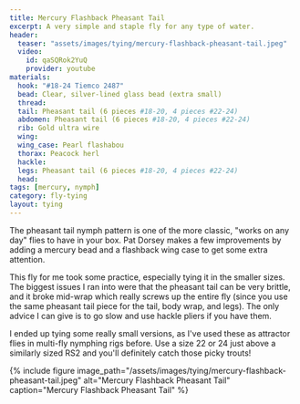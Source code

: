 ```yaml
---
title: Mercury Flashback Pheasant Tail
excerpt: A very simple and staple fly for any type of water.
header:
  teaser: "assets/images/tying/mercury-flashback-pheasant-tail.jpeg"
  video:
    id: qaSQRok2YuQ
    provider: youtube
materials:
  hook: "#18-24 Tiemco 2487"
  bead: Clear, silver-lined glass bead (extra small)
  thread: 
  tail: Pheasant tail (6 pieces #18-20, 4 pieces #22-24)
  abdomen: Pheasant tail (6 pieces #18-20, 4 pieces #22-24)
  rib: Gold ultra wire
  wing: 
  wing_case: Pearl flashabou
  thorax: Peacock herl
  hackle: 
  legs: Pheasant tail (6 pieces #18-20, 4 pieces #22-24)
  head: 
tags: [mercury, nymph]
category: fly-tying
layout: tying
---
```

The pheasant tail nymph pattern is one of the more classic, "works on any day" flies to have in your box. Pat Dorsey makes a few improvements by adding a mercury bead and a flashback wing case to get some extra attention.

This fly for me took some practice, especially tying it in the smaller sizes. The biggest issues I ran into were that the pheasant tail can be very brittle, and it broke mid-wrap which really screws up the entire fly (since you use the same pheasant tail piece for the tail, body wrap, and legs). The only advice I can give is to go slow and use hackle pliers if you have them.

I ended up tying some really small versions, as I've used these as attractor flies in multi-fly nymphing rigs before. Use a size 22 or 24 just above a similarly sized RS2 and you'll definitely catch those picky trouts!

{% include figure image_path="/assets/images/tying/mercury-flashback-pheasant-tail.jpeg" alt="Mercury Flashback Pheasant Tail" caption="Mercury Flashback Pheasant Tail" %}